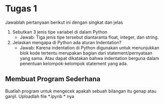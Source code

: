 # Tugas 1

Jawablah pertanyaan berikut ini dengan singkat dan jelas
1. Sebutkan 3 jenis tipe variabel di dalam Python
    * Jawab: Tiga jenis tipe tersebut diantaranta float, integer, dan string. 
2. Jelaskan mengapa di Python ada aturan Indentation?
    * Jawab: Karena indentation di Python digunakan untuk menunjukkan blok kode tertentu merupakan bagian dari statement/pernyataan yang sama. Atau dapat dikatakan bahwa indentation berguna dalam penentuan kelompok-kelompok statement yang ada.
    
## Membuat Program Sederhana

Buatlah program untuk mengecek apakah sebuah bilangan itu genap atau ganjil. Uploadlah file *.ipynb * nya

